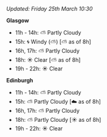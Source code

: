 *Updated: Friday 25th March 10:30*

**Glasgow**

* 11h - 14h: :partly_sunny: Partly Cloudy
* 15h: :cyclone: Windy (:partly_sunny:) [:partly_sunny: as of 8h]
* 16h, 17h: :partly_sunny: Partly Cloudy
* 18h: :sunny: Clear [:partly_sunny: as of 8h]
* 19h - 22h: :sunny: Clear

**Edinburgh**

* 11h - 14h: :partly_sunny: Partly Cloudy
* 15h: :partly_sunny: Partly Cloudy [:cloud: as of 8h]
* 16h, 17h: :partly_sunny: Partly Cloudy
* 18h: :partly_sunny: Partly Cloudy [:sunny: as of 8h]
* 19h - 22h: :sunny: Clear
